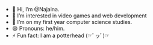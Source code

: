 - 👋 Hi, I’m @Najaina.
- 👀 I’m interested in video games and web development
- 🌱 I’m on my first year computer science studies.
- 😄 Pronouns: he/him.
- ⚡ Fun fact: I am a potterhead (☞ﾟヮﾟ)☞

<!---
Liantsoa-Najaina/Liantsoa-Najaina is a ✨ special ✨ repository because its `README.md` (this file) appears on your GitHub profile.
You can click the Preview link to take a look at your changes.
--->
